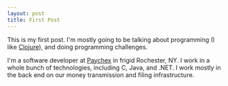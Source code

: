 ```yaml
---
layout: post
title: First Post
---
```

This is my first post.  I'm mostly going to be talking about programming (I like [Clojure](http://clojure.org)), and doing programming challenges.

I'm a software developer at [Paychex](http://www.paychex.com) in frigid Rochester, NY.  I work in a whole bunch of technologies, including C, Java, and .NET.  I work mostly in the back end on our money transmission and filing infrastructure.
